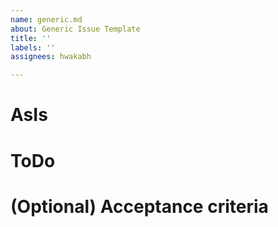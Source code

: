 ```yaml
---
name: generic.md
about: Generic Issue Template
title: ''
labels: ''
assignees: hwakabh

---
```


# AsIs

# ToDo

# (Optional) Acceptance criteria
